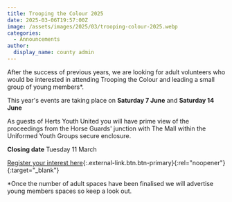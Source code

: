 ```yaml
---
title: Trooping the Colour 2025
date: 2025-03-06T19:57:00Z
image: /assets/images/2025/03/trooping-colour-2025.webp
categories:
  - Announcements
author:
  display_name: county admin
---
```

After the success of previous years, we are looking for adult volunteers who would be interested in attending Trooping the Colour and leading a small group of young members*.

This year's events are taking place on **Saturday 7 June** and **Saturday 14 June**

As guests of Herts Youth United you will have prime view of the proceedings from the Horse Guards' junction with The Mall within the Uniformed Youth Groups secure enclosure.

**Closing date** Tuesday 11 March

[Register your interest here](https://forms.office.com/Pages/ResponsePage.aspx?id=3yob_CzTykeMNWNnWM6OwZj-g9JL5lpMiAybQMCV5zxUMUM0UjBDWk5BVVBQN0c0UjVXUkFFNjNMRy4u){:.external-link.btn.btn-primary}{:rel="noopener"}{:target="_blank"}

*Once the number of adult spaces have been finalised we will advertise young members spaces so keep a look out.
